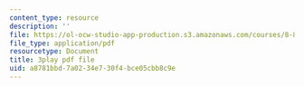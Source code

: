 ```yaml
---
content_type: resource
description: ''
file: https://ol-ocw-studio-app-production.s3.amazonaws.com/courses/8-851-effective-field-theory-spring-2013/a8781bbd7a0234e730f4bce05cbb8c9e_Xpqcsa3RVTU.pdf
file_type: application/pdf
resourcetype: Document
title: 3play pdf file
uid: a8781bbd-7a02-34e7-30f4-bce05cbb8c9e
---
```

